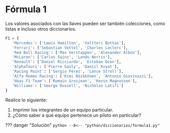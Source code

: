 # Fórmula 1

Los valores asociados con las llaves pueden ser también colecciones, como listas e incluso otros diccionarios.

```python
F1 = {
   'Mercedes': ['Lewis Hamilton', 'Valtteri Bottas'],
   'Ferrari': ['Sebastian Vettel', 'Charles Leclerc'],
   'Red Bull Racing': ['Max Verstappen', 'Alexander Albon'],
   'McLaren': ['Carlos Sainz', 'Lando Norris'],
   'Renault': ['Daniel Ricciardo', 'Esteban Ocon'],
   'AlphaTauri': ['Pierre Gasly', 'Daniil Kvyat'],
   'Racing Point': ['Sergio Pérez', 'Lance Stroll'],
   'Alfa Romeo Racing': ['Kimi Räikkönen', 'Antonio Giovinazzi'],
   'Haas F1 Team': ['Romain Grosjean', 'Kevin Magnussen'],
   'Williams': ['George Russell', 'Nicholas Latifi']
}
```

Realice lo siguiente:

1. Imprimir los integrantes de un equipo particular.
2. ¿Cómo saber a qué equipo pertenece un piloto en particular?

??? danger "Solución"
    ```python
    --8<-- "python/diccionarios/formula1.py"
    ```